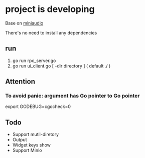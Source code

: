 # project is developing

Base on [miniaudio](https://github.com/dr-soft/miniaudio)  

There's no need to install any dependencies

## run

1. go run rpc_server.go
2. go run ui_client.go   [  -dir directory ] ( default  ./ )

## Attention
### To avoid panic: argument has Go pointer to Go pointer
export GODEBUG=cgocheck=0



## Todo

- Support mutil-diretory
- Output
- Widget keys show
- Support Minio
